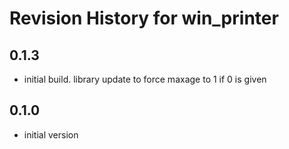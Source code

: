 # Revision History for win_printer

## 0.1.3

* initial build.  library update to force maxage to 1 if 0 is given

## 0.1.0

* initial version
